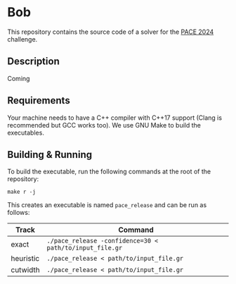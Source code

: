 # Bob
This repository contains the source code of a solver for the [PACE 2024](https://pacechallenge.org/2024/) challenge.

## Description

Coming

## Requirements
Your machine needs to have a C++ compiler with C++17 support (Clang is recommended but GCC works too). 
We use GNU Make to build the executables.

## Building & Running

To build the executable, run the following commands at the root of the repository:
```
make r -j
```
This creates an executable is named `pace_release` and can be run as follows:

| Track      | Command |
| -------------- | ------- |
| exact      | `./pace_release -confidence=30 < path/to/input_file.gr` |
| heuristic  | `./pace_release < path/to/input_file.gr` |
| cutwidth   | `./pace_release < path/to/input_file.gr` |
